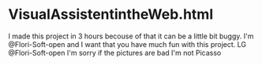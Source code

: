# VisualAssistentintheWeb.html
I made this project in 3 hours becouse of that it can be a little bit buggy.
I'm @Flori-Soft-open and I want that you have much fun with this project.
LG @Flori-Soft-open
I'm sorry if the pictures are bad I'm not Picasso
